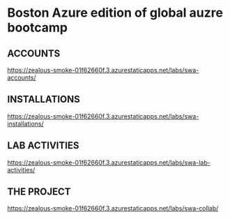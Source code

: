 # Boston Azure edition of global auzre bootcamp 

## ACCOUNTS

https://zealous-smoke-01f62660f.3.azurestaticapps.net/labs/swa-accounts/

## INSTALLATIONS

https://zealous-smoke-01f62660f.3.azurestaticapps.net/labs/swa-installations/

## LAB ACTIVITIES

https://zealous-smoke-01f62660f.3.azurestaticapps.net/labs/swa-lab-activities/

## THE PROJECT

https://zealous-smoke-01f62660f.3.azurestaticapps.net/labs/swa-collab/

